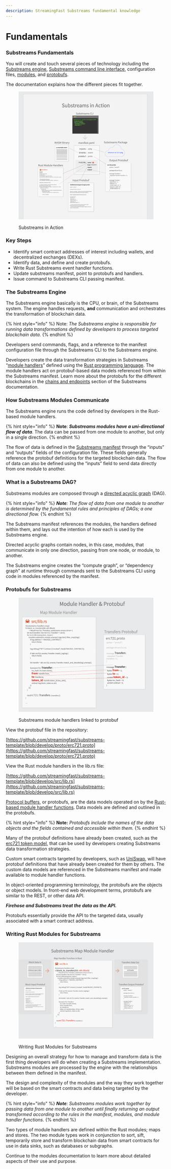 ```yaml
---
description: StreamingFast Substreams fundamental knowledge
---
```


# Fundamentals

### Substreams Fundamentals

You will create and touch several pieces of technology including the [Substreams engine](fundamentals.md#the-substreams-engine), [Substreams command line interface](../reference-and-specs/command-line-interface.md), configuration files, [modules](modules.md), and [protobufs](../developers-guide/creating-protobuf-schemas.md).

The documentation explains how the different pieces fit together.

<figure><img src="../.gitbook/assets/Screen Shot 2022-10-11 at 3.00.58 PM.png" alt=""><figcaption><p>Substreams in Action</p></figcaption></figure>

### Key Steps

* Identify smart contract addresses of interest including wallets, and decentralized exchanges (DEXs).
* Identify data, and define and create protobufs.
* Write Rust Substreams event handler functions.
* Update substreams manifest, point to protobufs and handlers.
* Issue command to Substreams CLI passing manifest.

### **The Substreams Engine**

The Substreams engine basically is the CPU, or brain, of the Substreams system. The engine handles requests, **and** communication and orchestrates the transformation of blockchain data.

{% hint style="info" %}
Note: _The Substreams engine is responsible for running data transformations defined by developers to process targeted blockchain data._&#x20;
{% endhint %}

Developers send commands, flags, and a reference to the manifest configuration file through the Substreams CLI to the Substreams engine.&#x20;

Developers create the data transformation strategies in Substreams “[module handlers](../developers-guide/modules/setting-up-handlers.md)” defined using the [Rust programming language](https://www.rust-lang.org/). The module handlers act on protobuf-based data models referenced from within the Substreams manifest. Learn more about the protobufs for the different blockchains in the [chains and endpoints](../reference-and-specs/chains-and-endpoints.md) section of the Substreams documentation.

### **How Substreams Modules Communicate**

The Substreams engine runs the code defined by developers in the Rust-based module handlers.&#x20;

{% hint style="info" %}
**Note**: _**Substreams modules have a uni-directional flow of data**_. The data can be passed from one module to another, but only in a single direction.&#x20;
{% endhint %}

The flow of data is defined in the [Substreams manifest](../reference-and-specs/manifests.md) through the “inputs” and “outputs” fields of the configuration file. These fields generally reference the protobuf definitions for the targeted blockchain data. The flow of data can also be defined using the “inputs” field to send data directly from one module to another.

### **What is a Substreams DAG?**

Substreams modules are composed through a [directed acyclic graph](https://en.wikipedia.org/wiki/Directed\_acyclic\_graph) (DAG).&#x20;

{% hint style="info" %}
_**Note**: The flow of data from one module to another is determined by the fundamental rules and principles of DAGs; a one directional flow._
{% endhint %}

The Substreams manifest references the modules, the handlers defined within them, and lays out the intention of how each is used by the Substreams engine.&#x20;

Directed acyclic graphs contain nodes, in this case, modules, that communicate in only one direction, passing from one node, or module, to another.

The Substreams engine creates the “compute graph”, or “dependency graph” at runtime through commands sent to the Substreams CLI using code in modules referenced by the manifest.

### **Protobufs for Substreams**

<figure><img src="../.gitbook/assets/Screen Shot 2022-10-25 at 1.44.19 PM.png" alt=""><figcaption><p>Substreams module handlers linked to protobuf</p></figcaption></figure>

View the protobuf file in the repository:

[https://github.com/streamingfast/substreams-template/blob/develop/proto/erc721.proto](https://github.com/streamingfast/substreams-template/blob/develop/proto/erc721.proto)

View the Rust module handlers in the lib.rs file:

[https://github.com/streamingfast/substreams-template/blob/develop/src/lib.rs](https://github.com/streamingfast/substreams-template/blob/develop/src/lib.rs)

[Protocol buffers](https://developers.google.com/protocol-buffers), or protobufs, are the data models operated on by the [Rust-based module handler functions](../developers-guide/modules/writing-module-handlers.md). Data models are defined and outlined in the protobufs.&#x20;

{% hint style="info" %}
**Note:** _Protobufs include the names of the data objects and the fields contained and accessible within them._&#x20;
{% endhint %}

Many of the protobuf definitions have already been created, such as the [erc721 token model](https://github.com/streamingfast/substreams-template/blob/develop/proto/erc721.proto), that can be used by developers creating Substreams data transformation strategies.

Custom smart contracts targeted by developers, such as [UniSwap](https://github.com/streamingfast/substreams-playground/blob/master/modules/uniswap/proto/modules.proto), will have protobuf definitions that have already been created for them by others. The custom data models are referenced in the Substreams manifest and made available to module handler functions.&#x20;

In object-oriented programming terminology, the protobufs are the objects or object models. In front-end web development terms, protobufs are similar to the REST, or other data API.&#x20;

_**Firehose and Substreams treat the data as the API.**_

Protobufs essentially provide the API to the targeted data, usually associated with a smart contract address.

### **Writing Rust Modules for Substreams**

<figure><img src="../.gitbook/assets/Screen Shot 2022-10-11 at 2.48.46 PM.png" alt=""><figcaption><p>Writing Rust Modules for Substreams</p></figcaption></figure>

Designing an overall strategy for how to manage and transform data is the first thing developers will do when creating a Substreams implementation. Substreams modules are processed by the engine with the relationships between them defined in the manifest.&#x20;

The design and complexity of the modules and the way they work together will be based on the smart contracts and data being targeted by the developer.&#x20;

{% hint style="info" %}
_**Note**: Substreams modules work together by passing data from one module to another until finally returning an output transformed according to the rules in the manifest, modules, and module handler functions._&#x20;
{% endhint %}

Two types of module handlers are defined within the Rust modules; maps and stores. The two module types work in conjunction to sort, sift, temporarily store and transform blockchain data from smart contracts for use in data sinks, such as databases or subgraphs.

Continue to the modules documentation to learn more about detailed aspects of their use and purpose.
